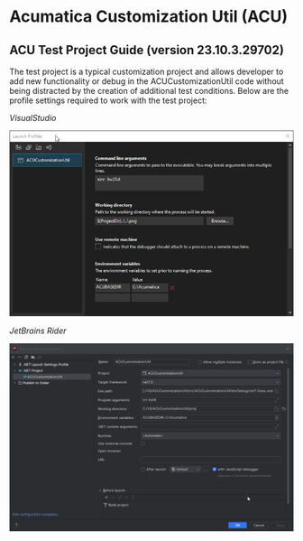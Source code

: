 # Acumatica Customization Util (ACU)

## ACU Test Project Guide (version 23.10.3.29702)

The test project is a typical customization project and allows developer to add new functionality or debug in the ACUCustomizationUtil code without being distracted by the creation of additional test conditions.
Below are the profile settings required to work with the test project:

_VisualStudio_

![TestProjectVSSettings](img/TestProjectVSSettings.png)

_JetBrains Rider_

![TestProjectRiderSettings.png](img/TestProjectRiderSettings.png)